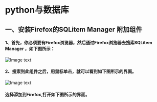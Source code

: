# python与数据库
## 一、安装Firefox的SQLitem Manager 附加组件  
#### 1、首先，你必须要有Firefox浏览器，然后通过Firefox浏览器去搜索SQLitem Manager ，如下图所示：
![Image text](https://github.com/gorgeousCa/Dayup/blob/master/Python%E7%AC%94%E8%AE%B0/20190303125449.png)
#### 2、搜索到此组件之后，用鼠标单击，就可以看到如下图所示的界面。
![Image text](https://github.com/gorgeousCa/Dayup/blob/master/Python%E7%AC%94%E8%AE%B0/20190303130757.png)  
#### 选择添加到Firefox,打开如下图所示的界面。







